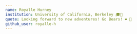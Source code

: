 ```yaml
---
name: Royalle Hurney 
institution: University of California, Berkeley 🎓🚩
quote: Looking forward to new adventures! Go Bears! ❤️ 🐻
github_user: royalle-h
---
```

